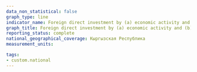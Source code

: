 ```yaml
---
data_non_statistical: false
graph_type: line
indicator_name: Foreign direct investment by (a) economic activity and (b) country of origin
graph_title: Foreign direct investment by (a) economic activity and (b) country of origin
reporting_status: complete
national_geographical_coverage: Кыргызская Республика
measurement_units: 

tags:
- custom.national
---
```

